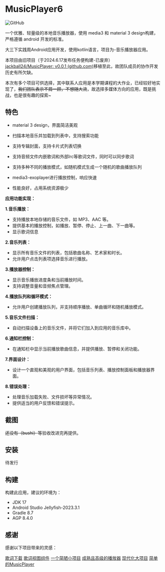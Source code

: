 # MusicPlayer6

![GitHub](https://img.shields.io/github/license/AkaneTan/Gramophone?style=flat-square&logoColor=white&labelColor=black&color=white)

一个优雅、轻量级的本地音乐播放器，使用 media3 和 material 3 design构建，严格遵循 android 开发的标准。

大三下实践周Android应用开发，使用kotlin语言，项目为-音乐播放器应用。

本项目由旧项目（于2024.6.17发布任务便构建-已废弃）[jackball24/MusicPlayer: v0.0.1 (github.com)](https://github.com/jackball24/MusicPlayer)移植至此，故团队成员的协作开发历史有所欠缺。

本次有多个项目可供选择，其中联系人应用是本学期课程的大作业，已经较好地实现了，~~我们团队表示不屑一顾，不想随大流~~，故选择多媒体方向的应用，既是挑战，也是很有趣的探索~

## 特色

- material 3 design，界面简洁美观

- 扫描本地音乐并加载到列表中，支持搜索功能

- 支持专辑封面，支持卡片式列表切换

- 支持音频文件内嵌歌词和外部lrc等歌词文件，同时可以同步歌词

- 支持多种不同的播放模式，如随机模式生成一个随机的歌曲播放队列

- media3-exoplayer进行播放控制，响应快速

- 性能良好，占用系统资源极少

  

**应用功能实现：**

**1.音乐播放：**

- 支持播放本地存储的音乐文件，如 MP3、AAC 等。
- 提供基本的播放控制，如播放、暂停、停止、上一曲、下一曲等。
- 显示歌词信息

**2.音乐列表：**

- 显示所有音乐文件的列表，包括歌曲名称、艺术家和时长。
- 允许用户点击列表项选择音乐进行播放。 

**3.播放器控制：**

- 显示音乐播放进度条和当前播放时间。
- 支持调整音量和音频焦点管理。

**4.播放队列和循环模式：**

- 允许用户创建播放队列，并支持顺序播放、单曲循环和随机播放模式。 

**5.音乐文件扫描：**

- 自动扫描设备上的音乐文件，并将它们加入到应用的音乐库中。 

**6.通知栏控制：**

- 在通知栏中显示当前播放歌曲信息，并提供播放、暂停和关闭功能。 

**7.界面设计：**

- 设计一个直观和美观的用户界面，包括音乐列表、播放控制面板和播放器界面。 

**8.错误处理：**

- 处理音乐加载失败、文件损坏等异常情况。
- 提供适当的用户反馈和错误提示。



## 截图

~~还没有（bushi）~~等验收改进完再提供。



## 安装

待发行



## 构建

构建此应用，建议的环境为：

- JDK 17
- Android Studio Jellyfish-2023.3.1
- Gradle 8.7
- AGP 8.4.0



## 感谢

感谢以下项目带来的灵感：

[歌词下载](https://github.com/lambada10/songsync)
[歌词视图组件](https://github.com/Moriafly/LyricViewX)
[一个简陋小项目](https://github.com/RoseTame/MusicPlayer)
[成熟且高级的播放器](https://github.com/rRemix/APlayer)
[现代化大项目](https://github.com/RetroMusicPlayer/RetroMusicPlayer)
[简单的MusicPlayer](https://github.com/SimpleMobileTools/Simple-Music-Player)

